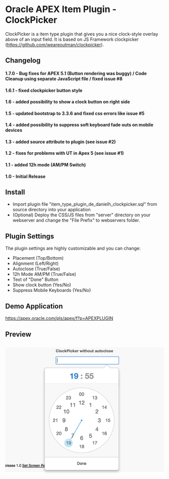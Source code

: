 # Oracle APEX Item Plugin - ClockPicker
ClockPicker is a item type plugin that gives you a nice clock-style overlay above of an input field.
It is based on JS Framework clockpicker (https://github.com/weareoutman/clockpicker).

## Changelog
#### 1.7.0 - Bug fixes for APEX 5.1 (Button rendering was buggy) / Code Cleanup using separate JavaScript file / fixed issue #8

#### 1.6.1 - fixed clockpicker button style

#### 1.6 - added possibility to show a clock button on right side

#### 1.5 - updated bootstrap to 3.3.6 and fixed css errors like issue #5

#### 1.4 - added possibility to suppress soft keyboard fade outs on mobile devices

#### 1.3 - added source attribute to plugin (see issue #2)

#### 1.2 - fixes for problems with UT in Apex 5 (see issue #1)

#### 1.1 - added 12h mode (AM/PM Switch)

#### 1.0 - Initial Release

## Install
- Import plugin file "item_type_plugin_de_danielh_clockpicker.sql" from source directory into your application
- (Optional) Deploy the CSS/JS files from "server" directory on your webserver and change the "File Prefix" to webservers folder.

## Plugin Settings
The plugin settings are highly customizable and you can change:
- Placement (Top/Bottom)
- Alignment (Left/Right)
- Autoclose (True/False)
- 12h Mode AM/PM (True/False)
- Text of "Done" Button
- Show clock button (Yes/No)
- Suppress Mobile Keyboards (Yes/No)


## Demo Application
https://apex.oracle.com/pls/apex/f?p=APEXPLUGIN

## Preview
![](https://github.com/Dani3lSun/apex-plugin-clockpicker/blob/master/preview.png)
---
